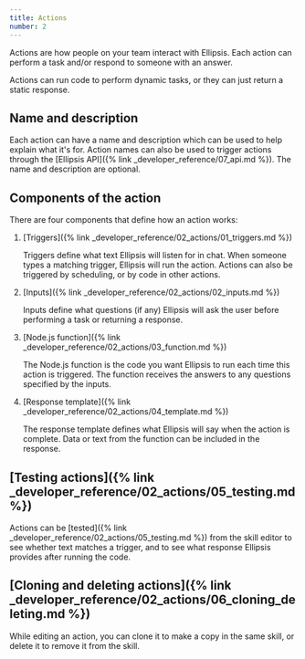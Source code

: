 ```yaml
---
title: Actions
number: 2
---
```


Actions are how people on your team interact with Ellipsis. Each action can perform a task and/or respond to someone with an answer.

Actions can run code to perform dynamic tasks, or they can just return a static response.

## Name and description

Each action can have a name and description which can be used to help explain what it's for. Action names can also be used to trigger actions through the [Ellipsis API]({% link _developer_reference/07_api.md %}). The name and description are optional.

## Components of the action

There are four components that define how an action works:

1. [Triggers]({% link _developer_reference/02_actions/01_triggers.md %})

    Triggers define what text Ellipsis will listen for in chat. When someone types a matching trigger, Ellipsis will run the action. Actions can also be triggered by scheduling, or by code in other actions.

2. [Inputs]({% link _developer_reference/02_actions/02_inputs.md %})

    Inputs define what questions (if any) Ellipsis will ask the user before performing a task or returning a response.

3. [Node.js function]({% link _developer_reference/02_actions/03_function.md %})

    The Node.js function is the code you want Ellipsis to run each time this action is triggered. The function receives the answers to any questions specified by the inputs.

4. [Response template]({% link _developer_reference/02_actions/04_template.md %})

    The response template defines what Ellipsis will say when the action is complete. Data or text from the function can be included in the response.

## [Testing actions]({% link _developer_reference/02_actions/05_testing.md %})

Actions can be [tested]({% link _developer_reference/02_actions/05_testing.md %}) from the skill editor to see whether text matches a trigger, and to see what response Ellipsis provides after running the code.

## [Cloning and deleting actions]({% link _developer_reference/02_actions/06_cloning_deleting.md %})

While editing an action, you can clone it to make a copy in the same skill, or delete it to remove it from the skill.
